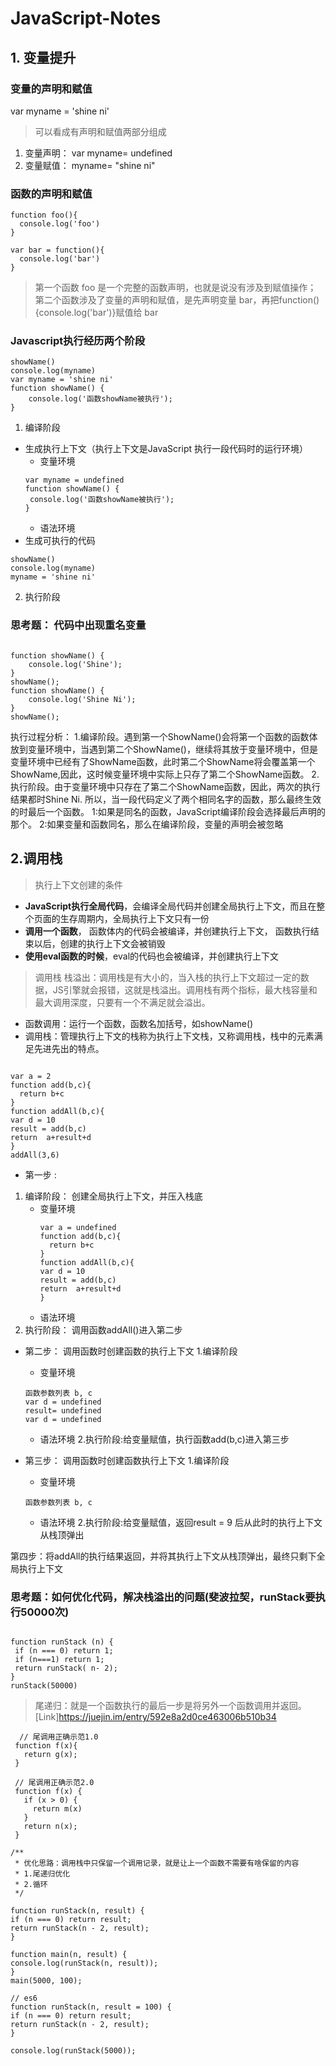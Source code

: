 # JavaScript-Notes
## 1. 变量提升
### 变量的声明和赋值
var myname = 'shine ni'
> 可以看成有声明和赋值两部分组成
1. 变量声明： var myname= undefined
2. 变量赋值： myname= "shine ni"
### 函数的声明和赋值
```
function foo(){
  console.log('foo')
}

var bar = function(){
  console.log('bar')
}
```
> 第一个函数 foo 是一个完整的函数声明，也就是说没有涉及到赋值操作；
> 第二个函数涉及了变量的声明和赋值，是先声明变量 bar，再把function(){console.log('bar')}赋值给 bar
### Javascript执行经历两个阶段
```
showName()
console.log(myname)
var myname = 'shine ni'
function showName() {
    console.log('函数showName被执行');
}
```
1. 编译阶段
* 生成执行上下文（执行上下文是JavaScript 执行一段代码时的运行环境）
  - 变量环境
   ```
   var myname = undefined
   function showName() {
    console.log('函数showName被执行');
   }
   ```
  - 语法环境
* 生成可执行的代码
```
showName()
console.log(myname)
myname = 'shine ni'
```
2. 执行阶段
### 思考题： 代码中出现重名变量
```

function showName() {
    console.log('Shine');
}
showName();
function showName() {
    console.log('Shine Ni');
}
showName(); 
```
执行过程分析：
1.编译阶段。遇到第一个ShowName()会将第一个函数的函数体放到变量环境中，当遇到第二个ShowName()，继续将其放于变量环境中，但是变量环境中已经有了ShowName函数，此时第二个ShowName将会覆盖第一个ShowName,因此，这时候变量环境中实际上只存了第二个ShowName函数。
2.执行阶段。由于变量环境中只存在了第二个ShowName函数，因此，两次的执行结果都时Shine Ni.
所以，当一段代码定义了两个相同名字的函数，那么最终生效的时最后一个函数。
1:如果是同名的函数，JavaScript编译阶段会选择最后声明的那个。
2:如果变量和函数同名，那么在编译阶段，变量的声明会被忽略
## 2.调用栈
> 执行上下文创建的条件
- **JavaScript执行全局代码**，会编译全局代码并创建全局执行上下文，而且在整个页面的生存周期内，全局执行上下文只有一份
- **调用一个函数**， 函数体内的代码会被编译，并创建执行上下文， 函数执行结束以后，创建的执行上下文会被销毁
- **使用eval函数的时候**，eval的代码也会被编译，并创建执行上下文
> 调用栈
> 栈溢出：调用栈是有大小的，当入栈的执行上下文超过一定的数据，JS引擎就会报错，这就是栈溢出。调用栈有两个指标，最大栈容量和最大调用深度，只要有一个不满足就会溢出。
- 函数调用：运行一个函数，函数名加括号，如showName()
-  调用栈：管理执行上下文的栈称为执行上下文栈，又称调用栈，栈中的元素满足先进先出的特点。
```

var a = 2
function add(b,c){
  return b+c
}
function addAll(b,c){
var d = 10
result = add(b,c)
return  a+result+d
}
addAll(3,6)
```
*  第一步 :   
1. 编译阶段： 创建全局执行上下文，并压入栈底
    - 变量环境
      ```
      var a = undefined
      function add(b,c){
        return b+c
      }
      function addAll(b,c){
      var d = 10
      result = add(b,c)
      return  a+result+d
      }
      ```
    - 语法环境
 2. 执行阶段： 调用函数addAll()进入第二步
 
* 第二步： 调用函数时创建函数的执行上下文
 1.编译阶段
   - 变量环境
   ```
   函数参数列表 b, c
   var d = undefined
   result= undefined
   var d = undefined
   ```

   - 语法环境
 2.执行阶段:给变量赋值，执行函数add(b,c)进入第三步
 
 * 第三步： 调用函数时创建函数执行上下文
 1.编译阶段
   - 变量环境
   ```
   函数参数列表 b, c

   ```
   - 语法环境
 2.执行阶段:给变量赋值，返回result = 9 后从此时的执行上下文从栈顶弹出
 
 第四步：将addAll的执行结果返回，并将其执行上下文从栈顶弹出，最终只剩下全局执行上下文
 
 ### 思考题：如何优化代码，解决栈溢出的问题(斐波拉契，runStack要执行50000次)
 ```
 
function runStack (n) {
  if (n === 0) return 1;
  if (n===1) return 1;
  return runStack( n- 2);
}
runStack(50000)
 ```
 > 尾递归：就是一个函数执行的最后一步是将另外一个函数调用并返回。[Link]https://juejin.im/entry/592e8a2d0ce463006b510b34
 ```
   // 尾调用正确示范1.0
  function f(x){
    return g(x);
  }

  // 尾调用正确示范2.0
  function f(x) {
    if (x > 0) {
      return m(x)
    }
    return n(x);
  }
 ```
```
/**
 * 优化思路：调用栈中只保留一个调用记录，就是让上一个函数不需要有啥保留的内容
 * 1.尾递归优化
 * 2.循环
 */
 
function runStack(n, result) {
if (n === 0) return result;
return runStack(n - 2, result);
}

function main(n, result) {
console.log(runStack(n, result));
}
main(5000, 100);

// es6
function runStack(n, result = 100) {
if (n === 0) return result;
return runStack(n - 2, result);
}

console.log(runStack(5000));
```

